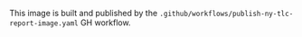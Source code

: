 
This image is built and published by the `.github/workflows/publish-ny-tlc-report-image.yaml` GH workflow.

